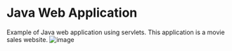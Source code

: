 # Java Web Application
Example of Java web application using servlets.
This application is a movie sales website.
![image](https://user-images.githubusercontent.com/72503492/166927108-d4bbf378-faba-4e9f-8da2-a4c016eb2d44.png)
